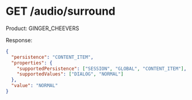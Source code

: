 # GET /audio/surround

Product: GINGER_CHEEVERS

Response:

```json
{
  "persistence": "CONTENT_ITEM",
  "properties": {
    "supportedPersistence": ["SESSION", "GLOBAL", "CONTENT_ITEM"],
    "supportedValues": ["DIALOG", "NORMAL"]
  },
  "value": "NORMAL"
}
```
